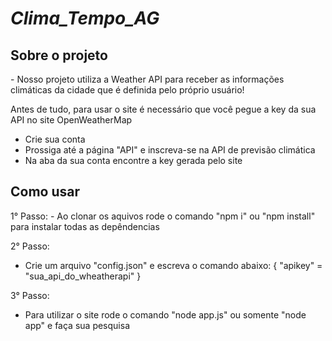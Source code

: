 # <em>Clima_Tempo_AG</em>

<h2>Sobre o projeto</h2>
- Nosso projeto utiliza a Weather API para receber as informações climáticas da cidade que é definida pelo próprio usuário!

Antes de tudo, para usar o site é necessário que você pegue a key da sua API no site OpenWeatherMap
- Crie sua conta
- Prossiga até a página "API" e inscreva-se na API de previsão climática
- Na aba da sua conta encontre a key gerada pelo site

<h2>Como usar</h2>
1° Passo:
- Ao clonar os aquivos rode o comando "npm i" ou "npm install" para instalar todas as depêndencias

2° Passo:
- Crie um arquivo "config.json" e escreva o comando abaixo:
  {
  "apikey" = "sua_api_do_wheatherapi"
  }

3° Passo:
- Para utilizar o site rode o comando "node app.js" ou somente "node app" e faça sua pesquisa
